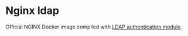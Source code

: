# Nginx ldap

Official NGINX Docker image compiled with [LDAP authentication module](https://github.com/kvspb/nginx-auth-ldap).
